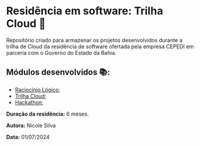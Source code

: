 # Residência em software: Trilha Cloud 🚀

Repositório criado para armazenar os projetos desenvolvidos durante a trilha de Cloud da residência de software ofertada pela empresa CEPEDI em parceria com o Governo do Estado da Bahia. 

## Módulos desenvolvidos 📚: 

- [Raciocínio Lógico](https://github.com/Nicolesilvaa/Residencia-de-software-Cloud/tree/main/RaciocionioLogico);
- [Trilha Cloud]();
- [Hackathon]();

**Duração da residência:** 6 meses. 

**Autora:** Nicole Silva

**Data:** 01/07/2024
